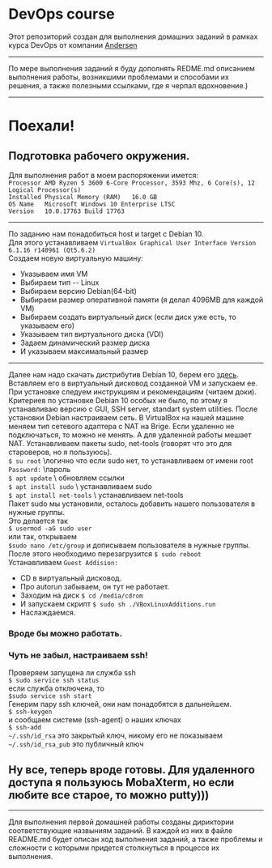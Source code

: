 # DevOps course
Этот репозиторий создан для выполнения домашних заданий в рамках курса DevOps от компании [Andersen](https://andersenlab.com/)
***
По мере выполнения заданий я буду дополнять REDME.md описанием выполнения работы, возникшими проблемами и способами их решения, а также полезными ссылками, где я черпал вдохновение.)
***
# Поехали!
## Подготовка рабочего окружения.
Для выполнения работ в моем распоряжении имется:<br>
 `Processor	AMD Ryzen 5 3600 6-Core Processor, 3593 Mhz, 6 Core(s), 12 Logical Processor(s)`<br>
 `Installed Physical Memory (RAM)	16.0 GB`<br>
 `OS Name	Microsoft Windows 10 Enterprise LTSC`<br>
 `Version	10.0.17763 Build 17763`<br>
***
По заданию нам понадобиться host и target с Debian 10.<br>
Для этого устанавливаем `VirtualBox Graphical User Interface Version 6.1.16 r140961 (Qt5.6.2)`<br>
Создаем новую виртуальную машину:
  * Указываем имя VM
  * Выбираем тип -- Linux
  * Выбираем версию   Debian(64-bit)
  * Выбираем размер оперативной памяти (я делал 4096MB для каждой VM)
  * Выбираем создать виртуальный диск (если диск уже есть, то указываем его)
  * Указываем тип виртуального диска (VDI)
  * Задаем динамический размер диска
  * И указываем максимальный размер
 ****
Далее нам надо скачать дистрибутив Debian 10, берем его [здесь](https://cdimage.debian.org/debian-cd/current/amd64/iso-cd/debian-10.8.0-amd64-netinst.iso).
Вставляем его в виртуальный дисковод созданной VM и запускаем ее. При установке следуем инструкциям и рекомендациям (читаем доки). Критериев по установке Debian 10 особых не было, по этому я устанавливаю версию с GUI, SSH server, standart system utilities.
После установки Debian настраиваем сеть. В VirtualBox на нашей машине меняем тип сетевого адаптера с NAT на Brige. Если удаленно не подключаться, то можно не менять. А для удаленной работы мешает NAT.
Устанавливаем пакеты sudo, net-tools (говорят что это для староверов, но я пользуюсь).<br>
`$ su root` \\логично что если sudo нет, то устанавливаем от имени root<br>
`Password:` \\пароль<br>
`$ apt update` \\ обновляем ссылки<br>
`$ apt install sudo` \\ устанавливаем sudo<br>
`$ apt install net-tools` \\ устанавливаем net-tools<br>
Пакет sudo мы установили, осталось добавить нашего пользователя в нужные группы.<br>
Это делается так<br>
`$ usermod -aG sudo user`<br>
или так, открываем<br>
`$sudo nano /etc/group` и дописываем пользователя в нужные группы.<br>
После этого необходимо перезагрузится `$ sudo reboot`<br>
Устанавливаем `Guest Addision:`
  * CD в виртуальный дисковод.
  * Про autorun забываем, он тут не работает.
  * Заходим на диск `$ cd /media/cdrom`
  * И запускаем скрипт `$ sudo sh ./VBoxLinuxAdditions.run`
  * Наслаждаемся.

### Вроде бы можно работать.
### Чуть не забыл, настраиваем ssh!
Проверяем запущена ли служба ssh<br>
`$ sudo service ssh status`<br>
если служба отключена, то<br>
`$sudo service ssh start`<br>
Генерим пару ssh ключей, они нам понадобятся в дальнейшем.<br>
`$ ssh-keygen`<br>
и сообщаем системе (ssh-agent) о наших ключах<br>
`$ ssh-add`<br>
`~/.ssh/id_rsa` это закрытый ключ, никому его не показываем<br>
`~/.ssh/id_rsa_pub` это публичный ключ<br>

## Ну все, теперь вроде готовы. Для удаленного доступа я пользуюсь MobaXterm, но если любите все старое, то можно putty)))
****
 
Для выполнения первой домашней работы созданы дириктории соответствующие назвыниям заданий. В каждой из них в файле README.md будет описан ход выполнения заданий, а также проблемы и сложности с которыми придется столкнуться в процессе их выполнения.
